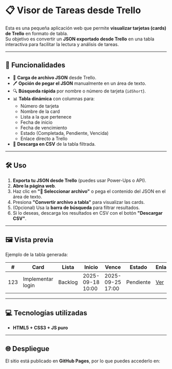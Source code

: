 # 📋 Visor de Tareas desde Trello

Esta es una pequeña aplicación web que permite **visualizar tarjetas (cards) de Trello** en formato de tabla.  
Su objetivo es convertir un **JSON exportado desde Trello** en una tabla interactiva para facilitar la lectura y análisis de tareas.

---

## 🚀 Funcionalidades

- 📂 **Carga de archivo JSON** desde Trello.
- 🖊 **Opción de pegar el JSON** manualmente en un área de texto.
- 🔍 **Búsqueda rápida** por nombre o número de tarjeta (`idShort`).
- 📊 **Tabla dinámica** con columnas para:
  - Número de tarjeta
  - Nombre de la card
  - Lista a la que pertenece
  - Fecha de inicio
  - Fecha de vencimiento
  - Estado (Completada, Pendiente, Vencida)
  - Enlace directo a Trello
- 💾 **Descarga en CSV** de la tabla filtrada.

---

## 🛠 Uso

1. **Exporta tu JSON desde Trello** (puedes usar Power-Ups o API).
2. **Abre la página web**.
3. Haz clic en **"📂 Seleccionar archivo"** o pega el contenido del JSON en el área de texto.
4. Presiona **"Convertir archivo a tabla"** para visualizar las cards.
5. (Opcional) Usa la **barra de búsqueda** para filtrar resultados.
6. Si lo deseas, descarga los resultados en CSV con el botón **"Descargar CSV"**.

---

## 🖼 Vista previa

Ejemplo de la tabla generada:

| #   | Card              | Lista      | Inicio            | Vence            | Estado      | Enlace |
|-----|------------------|-----------|------------------|----------------|-----------|--------|
| 123 | Implementar login| Backlog   | 2025-09-18 10:00 | 2025-09-25 17:00| Pendiente | [Ver](https://trello.com/c/xxxxx) |

---

## 💻 Tecnologías utilizadas

- **HTML5 + CSS3 + JS puro**

---

## 🌐 Despliegue

El sitio está publicado en **GitHub Pages**, por lo que puedes accederlo en:  
